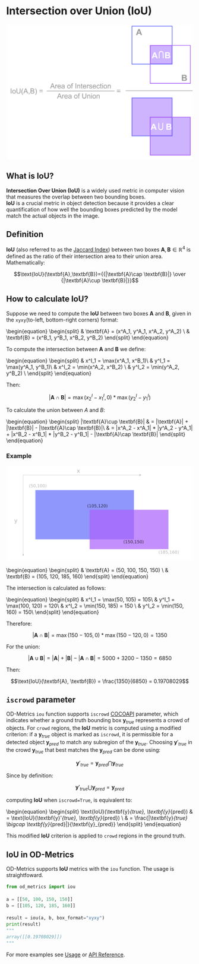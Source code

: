 # Intersection over Union (IoU)

<p align="center">
<img src="../assets/images/iou.png" alt="drawing" width="500"/></p>

## What is IoU?
**Intersection Over Union (IoU)** is a widely used metric in computer vision that measures the overlap between two bounding boxes.<br>
**IoU** is a crucial metric in object detection because it provides a clear quantification of how well the bounding boxes predicted by the model match the actual objects in the image.



## Definition
**IoU** (also referred to as the [Jaccard Index](https://en.wikipedia.org/wiki/Jaccard_index)) between two boxes $\textbf{A}, \textbf{B} \in \mathbb{R}^4$ is defined as the ratio of their intersection area to their union area.<br>
Mathematically:

$$\text{IoU}(\textbf{A},\textbf{B})={{|\textbf{A}\cap \textbf{B}|} \over {|\textbf{A}\cup \textbf{B}|}}$$

## How to calculate IoU?
Suppose we need to compute the **IoU** between two boxes $\textbf{A}$ and $\textbf{B}$, given in the `xyxy`(to-left, bottom-right corners) format:

\begin{equation}
\begin{split}
& \textbf{A} = (x^A_1, y^A_1, x^A_2, y^A_2) \\
& \textbf{B} = (x^B_1, y^B_1, x^B_2, y^B_2)
\end{split}
\end{equation}

To compute the intersection between $\textbf{A}$ and $\textbf{B}$ we define:

\begin{equation}
\begin{split}
& x^I_1 = \max(x^A_1, x^B_1)\\
& y^I_1 = \max(y^A_1, y^B_1)\\
& x^I_2 = \min(x^A_2, x^B_2) \\
& y^I_2 = \min(y^A_2, y^B_2) \\
\end{split}
\end{equation}

Then:

$$ |\textbf{A}\cap \textbf{B}| = \max(x^I_2 - x^I_1, 0) * \max(y^I_2 - y^I_1) $$

To calculate the union between $A$ and $B$:

\begin{equation}
\begin{split}
|\textbf{A}\cup \textbf{B}| & = |\textbf{A}| + |\textbf{B}| - |\textbf{A}\cap \textbf{B}|\\
& = |x^A_2 - x^A_1| * |y^A_2 - y^A_1| + |x^B_2 - x^B_1| * |y^B_2 - y^B_1| - |\textbf{A}\cap \textbf{B}|
\end{split}
\end{equation}

### Example
<p align="center">
<img src="../assets/images/iou_example.png" alt="drawing" width="500"/></p>

\begin{equation}
\begin{split}
& \textbf{A} = (50, 100, 150, 150) \\
& \textbf{B} = (105, 120, 185, 160)
\end{split}
\end{equation}

The intersection is calculated as follows:

\begin{equation}
\begin{split}
& x^I_1 = \max(50, 105) = 105\\
& y^I_1 = \max(100, 120) = 120\\
& x^I_2 = \min(150, 185) = 150 \\
& y^I_2 = \min(150, 160) = 150\\
\end{split}
\end{equation}

Therefore:

$$ |\textbf{A}\cap \textbf{B}| = \max(150 - 105, 0) * \max(150 - 120, 0) = 1350 $$

For the union:

$$ |\textbf{A}\cup \textbf{B}| = |\textbf{A}| + |\textbf{B}| - |\textbf{A}\cap \textbf{B}| = 5000 + 3200 - 1350 = 6850 $$

Then:

$$\text{IoU}(\textbf{A}, \textbf{B}) = \frac{1350}{6850} = 0.19708029$$


## `iscrowd` parameter
OD-Metrics `iou` function supports `iscrowd` [COCOAPI](https://github.com/cocodataset/cocoapi) parameter, which indicates whether a ground truth bounding box $\textbf{y}_{true}$ represents a crowd of objects. For `crowd` regions, the **IoU** metric is computed using a modified criterion: if a $\textbf{y}_{true}$ object is marked as `iscrowd`, it is permissible for a detected object $\textbf{y}_{pred}$ to match any subregion of the $\textbf{y}_{true}$. Choosing $\textbf{y}'_{true}$ in the crowd $\textbf{y}_{true}$ that best matches the $\textbf{y}_{pred}$ can be done using:

$$\textbf{y}'_{true} = \textbf{y}_{pred} \bigcap \textbf{y}_{true}$$

Since by definition:

$$ \textbf{y}'_{true} \bigcup \textbf{y}_{pred} = \textbf{y}_{pred}$$

computing **IoU** when `iscrowd=True`, is equivalent to:

\begin{equation}
\begin{split}
\text{IoU}(\textbf{y}_{true}, \textbf{y}_{pred}) & = \text{IoU}(\textbf{y}'_{true}, \textbf{y}_{pred}) 
       \\ & = \frac{|\textbf{y}_{true} \bigcap \textbf{y}_{pred}|}{\textbf{y}_{pred}}
\end{split}
\end{equation}

This modified **IoU** criterion is applied to `crowd` regions in the ground truth.


## IoU in OD-Metrics
OD-Metrics supports **IoU** metrics with the `iou` function. The usage is straightfoward.
```python
from od_metrics import iou

a = [[50, 100, 150, 150]]
b = [[105, 120, 185, 160]]

result = iou(a, b, box_format="xyxy")
print(result)
"""
array([[0.19708029]])
"""
```

For more examples see [Usage](usage.md#iou) or [API Reference](api_reference.md).
